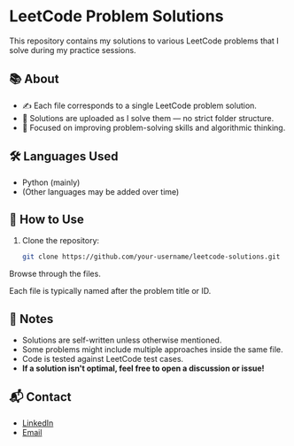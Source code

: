 # LeetCode Problem Solutions

This repository contains my solutions to various LeetCode problems that I solve during my practice sessions.

## 📚 About

- ✍️ Each file corresponds to a single LeetCode problem solution.
- 📄 Solutions are uploaded as I solve them — no strict folder structure.
- 🧠 Focused on improving problem-solving skills and algorithmic thinking.

## 🛠️ Languages Used

- Python (mainly)
- (Other languages may be added over time)

## 🚀 How to Use

1. Clone the repository:
   ```bash
   git clone https://github.com/your-username/leetcode-solutions.git
Browse through the files.

Each file is typically named after the problem title or ID.

## 🌟 Notes

- Solutions are self-written unless otherwise mentioned.
- Some problems might include multiple approaches inside the same file.
- Code is tested against LeetCode test cases.
- **If a solution isn't optimal, feel free to open a discussion or issue!**

## 📬 Contact

- [LinkedIn](https://www.linkedin.com/in/minhaj-noushad-9ab526308/)
- [Email](mailto:minhajnoushad123@gmail.com)

